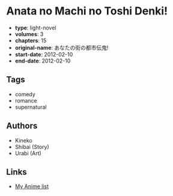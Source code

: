 # Anata no Machi no Toshi Denki!

-   **type**: light-novel
-   **volumes**: 3
-   **chapters**: 15
-   **original-name**: あなたの街の都市伝鬼!
-   **start-date**: 2012-02-10
-   **end-date**: 2012-02-10

## Tags

-   comedy
-   romance
-   supernatural

## Authors

-   Kineko
-   Shibai (Story)
-   Urabi (Art)

## Links

-   [My Anime list](https://myanimelist.net/manga/74123/Anata_no_Machi_no_Toshi_Denki)
